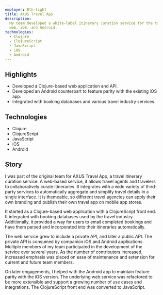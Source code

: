 ```yaml
---
employer: 8th-light
title: AXUS Travel App
description:
  My team developed a white-label itinerary curation service for the travel industry, available via
  web, iOS, and Android.
technologies:
  - Clojure
  - ClojureScript
  - JavaScript
  - iOS
  - Android
---
```


## Highlights

- Developed a Clojure-based web application and API.
- Developed an Android counterpart to feature parity with the existing iOS app.
- Integrated with booking databases and various travel industry services.

## Technologies

- Clojure
- ClojureScript
- JavaScript
- iOS
- Android

## Story

I was part of the original team for AXUS Travel App, a travel itinerary curation service. A
web-based service, it allows travel agents and travelers to collaboratively curate itineraries. It
integrates with a wide variety of third-party services to automatically aggregate and simplify
travel details in a single interface. It is themeable, so different travel agencies can apply their
own branding and publish their own travel app on mobile app stores.

It started as a Clojure-based web application with a ClojureScript front end. It integrated with
booking databases used by the travel industry. Additionally, it provided a way for users to email
completed bookings and have them parsed and incorporated into their itineraries automatically.

The web service grew to include a private API, and later a public API. The private API is consumed
by companion iOS and Android applications. Multiple members of my team participated in the
development of the service over several years. As the number of contributors increased, increased
emphasis was placed on ease of maintenance and extension for current and future team members.

On later engagements, I helped with the Android app to maintain feature parity with the iOS version.
The underlying web service was refactored to be more extensible and support a growing number of use
cases and integrations. The ClojureScript front end was converted to JavaScript.
